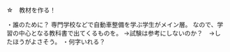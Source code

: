 ☆　教材を作る！

・誰のために？
	専門学校などで自動車整備を学ぶ学生がメイン層。
	なので、学習の中心となる教科書で出てくるものを。
		→試験は参考にしないのか？　→したほうがよさそう。
・何字いれる？
	
